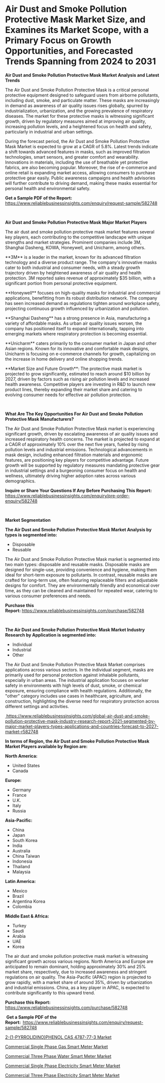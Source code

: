 <p><h1>Air Dust and Smoke Pollution Protective Mask Market Size, and Examines its Market Scope, with a Primary Focus on Growth Opportunities, and Forecasted Trends Spanning from 2024 to 2031</h1></p><p><strong>Air Dust and Smoke Pollution Protective Mask Market Analysis and Latest Trends</strong></p>
<p><p>The Air Dust and Smoke Pollution Protective Mask is a critical personal protective equipment designed to safeguard users from airborne pollutants, including dust, smoke, and particulate matter. These masks are increasingly in demand as awareness of air quality issues rises globally, spurred by industrialization, urbanization, and the growing prevalence of respiratory diseases. The market for these protective masks is witnessing significant growth, driven by regulatory measures aimed at improving air quality, increasing pollution levels, and a heightened focus on health and safety, particularly in industrial and urban settings.</p><p>During the forecast period, the Air Dust and Smoke Pollution Protective Mask Market is expected to grow at a CAGR of 5.8%. Latest trends indicate a shift towards advanced features in masks, such as improved filtration technologies, smart sensors, and greater comfort and wearability. Innovations in materials, including the use of breathable yet protective fabrics, are also becoming popular. Moreover, the rise of e-commerce and online retail is expanding market access, allowing consumers to purchase protective gear easily. Public awareness campaigns and health advisories will further contribute to driving demand, making these masks essential for personal health and environmental safety.</p></p>
<p><strong>Get a Sample PDF of the Report:&nbsp;</strong> <a href="https://www.reliablebusinessinsights.com/enquiry/request-sample/582748?utm_campaign=97&utm_medium=2&utm_source=Github&utm_content=ia&utm_term=09122024&utm_id=air-dust-and-smoke-pollution-protective-mask">https://www.reliablebusinessinsights.com/enquiry/request-sample/582748</a></p>
<p>&nbsp;</p>
<p><strong>Air Dust and Smoke Pollution Protective Mask Major Market Players</strong></p>
<p><p>The air dust and smoke pollution protective mask market features several key players, each contributing to the competitive landscape with unique strengths and market strategies. Prominent companies include 3M, Shanghai Dasheng, KOWA, Honeywell, and Unicharm, among others.</p><p>**3M** is a leader in the market, known for its advanced filtration technology and a diverse product range. The company's innovative masks cater to both industrial and consumer needs, with a steady growth trajectory driven by heightened awareness of air quality and health protection. 3M reported sales revenue of approximately $35 billion, with a significant portion from personal protective equipment.</p><p>**Honeywell** focuses on high-quality masks for industrial and commercial applications, benefitting from its robust distribution network. The company has seen increased demand as regulations tighten around workplace safety, projecting continuous growth influenced by urbanization and pollution.</p><p>**Shanghai Dasheng** has a strong presence in Asia, manufacturing a variety of affordable masks. As urban air quality issues worsen, the company has positioned itself to expand internationally, tapping into emerging markets where respiratory protection is becoming essential.</p><p>**Unicharm** caters primarily to the consumer market in Japan and other Asian regions. Known for its innovative and comfortable mask designs, Unicharm is focusing on e-commerce channels for growth, capitalizing on the increase in home delivery and online shopping trends.</p><p>**Market Size and Future Growth**: The protective mask market is projected to grow significantly, estimated to reach around $10 billion by 2027, driven by factors such as rising air pollution levels and increased health awareness. Competitive players are investing in R&D to launch new product lines, thereby expanding their market share and catering to evolving consumer needs for effective air pollution protection.</p></p>
<p>&nbsp;</p>
<p><strong>What Are The Key Opportunities For Air Dust and Smoke Pollution Protective Mask Manufacturers?</strong></p>
<p><p>The Air Dust and Smoke Pollution Protective Mask market is experiencing significant growth, driven by escalating awareness of air quality issues and increased respiratory health concerns. The market is projected to expand at a CAGR of approximately 10% over the next five years, fueled by rising pollution levels and industrial emissions. Technological advancements in mask design, including enhanced filtration materials and ergonomic features, are positioning key players for competitive advantage. Future growth will be supported by regulatory measures mandating protective gear in industrial settings and a burgeoning consumer focus on health and wellness, ultimately driving higher adoption rates across various demographics.</p></p>
<p><strong>Inquire or Share Your Questions If Any Before Purchasing This Report:</strong> <a href="https://www.reliablebusinessinsights.com/enquiry/pre-order-enquiry/582748?utm_campaign=97&utm_medium=2&utm_source=Github&utm_content=ia&utm_term=09122024&utm_id=air-dust-and-smoke-pollution-protective-mask">https://www.reliablebusinessinsights.com/enquiry/pre-order-enquiry/582748</a></p>
<p>&nbsp;</p>
<p><strong>Market Segmentation</strong></p>
<p><strong>The Air Dust and Smoke Pollution Protective Mask Market Analysis by types is segmented into:</strong></p>
<p><ul><li>Disposable</li><li>Reusable</li></ul></p>
<p><p>The Air Dust and Smoke Pollution Protective Mask market is segmented into two main types: disposable and reusable masks. Disposable masks are designed for single-use, providing convenience and hygiene, making them ideal for short-term exposure to pollutants. In contrast, reusable masks are crafted for long-term use, often featuring replaceable filters and adjustable designs for comfort. They are environmentally friendly and economical over time, as they can be cleaned and maintained for repeated wear, catering to various consumer preferences and needs.</p></p>
<p><strong>Purchase this Report:&nbsp;</strong><a href="https://www.reliablebusinessinsights.com/purchase/582748?utm_campaign=97&utm_medium=2&utm_source=Github&utm_content=ia&utm_term=09122024&utm_id=air-dust-and-smoke-pollution-protective-mask">https://www.reliablebusinessinsights.com/purchase/582748</a></p>
<p>&nbsp;</p>
<p><strong>The Air Dust and Smoke Pollution Protective Mask Market Industry Research by Application is segmented into:</strong></p>
<p><ul><li>Individual</li><li>Industrial</li><li>Other</li></ul></p>
<p><p>The Air Dust and Smoke Pollution Protective Mask Market comprises applications across various sectors. In the individual segment, masks are primarily used for personal protection against inhalable pollutants, especially in urban areas. The industrial application focuses on worker safety in environments with high levels of dust, smoke, or chemical exposure, ensuring compliance with health regulations. Additionally, the "other" category includes use cases in healthcare, agriculture, and construction, highlighting the diverse need for respiratory protection across different settings and activities.</p></p>
<p><a href="https://www.reliablebusinessinsights.com/global-air-dust-and-smoke-pollution-protective-mask-industry-research-report-2021-segmented-by-major-market-players-types-applications-and-countries-forecast-to-2027-market-r582748?utm_campaign=97&utm_medium=2&utm_source=Github&utm_content=ia&utm_term=09122024&utm_id=air-dust-and-smoke-pollution-protective-mask">&nbsp;https://www.reliablebusinessinsights.com/global-air-dust-and-smoke-pollution-protective-mask-industry-research-report-2021-segmented-by-major-market-players-types-applications-and-countries-forecast-to-2027-market-r582748</a></p>
<p><strong>In terms of Region, the Air Dust and Smoke Pollution Protective Mask Market Players available by Region are:</strong></p>
<p>
    <p> <strong> North America: </strong>
        <ul>
            <li>United States</li>
            <li>Canada</li>
        </ul>
        </p> 
    <p> <strong> Europe: </strong>
        <ul>
            <li>Germany</li>
            <li>France</li>
            <li>U.K.</li>
            <li>Italy</li>
            <li>Russia</li>
        </ul>
        </p> 
    <p> <strong> Asia-Pacific: </strong>
        <ul>
            <li>China</li>
            <li>Japan</li>
            <li>South Korea</li>
            <li>India</li>
            <li>Australia</li>
            <li>China Taiwan</li>
            <li>Indonesia</li>
            <li>Thailand</li>
            <li>Malaysia</li>
        </ul>
        </p> 
    <p> <strong> Latin America: </strong>
        <ul>
            <li>Mexico</li>
            <li>Brazil</li>
            <li>Argentina Korea</li>
            <li>Colombia</li>
        </ul>
        </p> 
    <p> <strong> Middle East & Africa: </strong>
        <ul>
            <li>Turkey</li>
            <li>Saudi</li>
            <li>Arabia</li>
            <li>UAE</li>
            <li>Korea</li>
        </ul>
    </p>
    </p>
<p><p>The air dust and smoke pollution protective mask market is witnessing significant growth across various regions. North America and Europe are anticipated to remain dominant, holding approximately 30% and 25% market share, respectively, due to increased awareness and stringent regulations on air quality. The Asia-Pacific (APAC) region is projected to grow rapidly, with a market share of around 35%, driven by urbanization and industrial emissions. China, as a key player in APAC, is expected to contribute significantly to this upward trend.</p></p>
<p><strong>Purchase this Report: </strong><a href="https://www.reliablebusinessinsights.com/purchase/582748?utm_campaign=97&utm_medium=2&utm_source=Github&utm_content=ia&utm_term=09122024&utm_id=air-dust-and-smoke-pollution-protective-mask">https://www.reliablebusinessinsights.com/purchase/582748</a></p>
<p>&nbsp;<strong>Get a Sample PDF of the Report:&nbsp;&nbsp;</strong><a href="https://www.reliablebusinessinsights.com/enquiry/request-sample/582748?utm_campaign=97&utm_medium=2&utm_source=Github&utm_content=ia&utm_term=09122024&utm_id=air-dust-and-smoke-pollution-protective-mask">https://www.reliablebusinessinsights.com/enquiry/request-sample/582748</a></p>
<p><strong></strong></p>
<p><p><a href="https://github.com/stephaniwo144/Market-Research-Report-List-1/blob/main/2-1-pyrrolidinophenol-cas-4787-77-3-market.md?utm_campaign=97&utm_medium=2&utm_source=Github&utm_content=ia&utm_term=09122024&utm_id=air-dust-and-smoke-pollution-protective-mask">2-(1-PYRROLIDINO)PHENOL CAS 4787-77-3 Market</a></p><p><a href="https://www.linkedin.com/pulse/in-depth-commercial-single-phase-gas-smart-meter-market-analysis-3ritf?utm_campaign=97&utm_medium=2&utm_source=Github&utm_content=ia&utm_term=09122024&utm_id=air-dust-and-smoke-pollution-protective-mask">Commercial Single Phase Gas Smart Meter Market</a></p><p><a href="https://www.linkedin.com/pulse/compreh-proposis-fbaif?utm_campaign=97&utm_medium=2&utm_source=Github&utm_content=ia&utm_term=09122024&utm_id=air-dust-and-smoke-pollution-protective-mask">Commercial Three Phase Water Smart Meter Market</a></p><p><a href="https://www.linkedin.com/pulse/how-commercial-single-phase-electricity-smart-meter-market-de1df?utm_campaign=97&utm_medium=2&utm_source=Github&utm_content=ia&utm_term=09122024&utm_id=air-dust-and-smoke-pollution-protective-mask">Commercial Single Phase Electricity Smart Meter Market</a></p><p><a href="https://www.linkedin.com/pulse/exploring-commercial-three-phase-electricity-smart-meter-ssrpf?utm_campaign=97&utm_medium=2&utm_source=Github&utm_content=ia&utm_term=09122024&utm_id=air-dust-and-smoke-pollution-protective-mask">Commercial Three Phase Electricity Smart Meter Market</a></p></p>